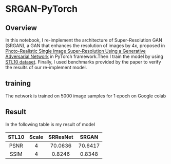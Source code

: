 # SRGAN-PyTorch
## Overview
In this notebook, I re-implement the architecture of  Super-Resolution GAN (SRGAN), a GAN that enhances the resolution of images by 4x, proposed in [Photo-Realistic Single Image Super-Resolution Using a Generative Adversarial Network](https://arxiv.org/abs/1609.04802) in PyTorch framework.Then I train the model by using [STL10 dataset](https://cs.stanford.edu/~acoates/stl10). Finally, I used benchmarks provided by the paper to verify the results of our re-implement model.

## training
The network is trained on 5000 image samples for 1 epoch on Google colab

## Result
In the following table is my result of model

| STL10 | Scale |      SRResNet      |       SRGAN        |
|:----: |:-----:|:------------------:|:------------------:|
| PSNR  |   4   |  70.0636  |  70.6417  |
| SSIM  |   4   | 0.8246 | 0.8348 |
